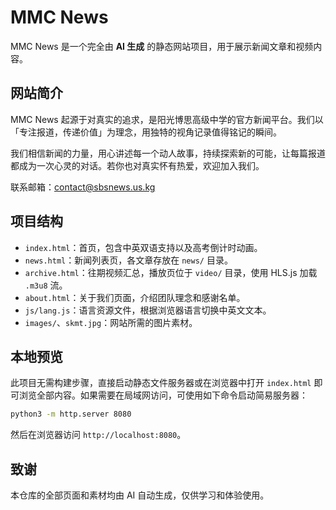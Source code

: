 # MMC News

MMC News 是一个完全由 **AI 生成** 的静态网站项目，用于展示新闻文章和视频内容。

## 网站简介

MMC News 起源于对真实的追求，是阳光博思高级中学的官方新闻平台。我们以「专注报道，传递价值」为理念，用独特的视角记录值得铭记的瞬间。

我们相信新闻的力量，用心讲述每一个动人故事，持续探索新的可能，让每篇报道都成为一次心灵的对话。若你也对真实怀有热爱，欢迎加入我们。

联系邮箱：contact@sbsnews.us.kg

## 项目结构

- `index.html`：首页，包含中英双语支持以及高考倒计时动画。
- `news.html`：新闻列表页，各文章存放在 `news/` 目录。
- `archive.html`：往期视频汇总，播放页位于 `video/` 目录，使用 HLS.js 加载 `.m3u8` 流。
- `about.html`：关于我们页面，介绍团队理念和感谢名单。
- `js/lang.js`：语言资源文件，根据浏览器语言切换中英文文本。
- `images/`、`skmt.jpg`：网站所需的图片素材。

## 本地预览

此项目无需构建步骤，直接启动静态文件服务器或在浏览器中打开 `index.html` 即可浏览全部内容。如果需要在局域网访问，可使用如下命令启动简易服务器：

```bash
python3 -m http.server 8080
```

然后在浏览器访问 `http://localhost:8080`。

## 致谢

本仓库的全部页面和素材均由 AI 自动生成，仅供学习和体验使用。
